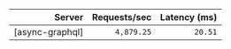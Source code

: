 <!-- PERFORMANCE_RESULTS_START -->

| Server | Requests/sec | Latency (ms) |
|--------:|--------------:|--------------:|
| [async-graphql] | `4,879.25` | `20.51` |

<!-- PERFORMANCE_RESULTS_END -->
